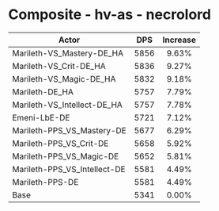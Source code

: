# Composite - hv-as - necrolord
| Actor | DPS | Increase |
|---|:---:|:---:|
|Marileth-VS_Mastery-DE_HA|5856|9.63%|
|Marileth-VS_Crit-DE_HA|5836|9.27%|
|Marileth-VS_Magic-DE_HA|5832|9.18%|
|Marileth-DE_HA|5757|7.79%|
|Marileth-VS_Intellect-DE_HA|5757|7.78%|
|Emeni-LbE-DE|5721|7.12%|
|Marileth-PPS_VS_Mastery-DE|5677|6.29%|
|Marileth-PPS_VS_Crit-DE|5658|5.92%|
|Marileth-PPS_VS_Magic-DE|5652|5.81%|
|Marileth-PPS_VS_Intellect-DE|5581|4.49%|
|Marileth-PPS-DE|5581|4.49%|
|Base|5341|0.00%|

